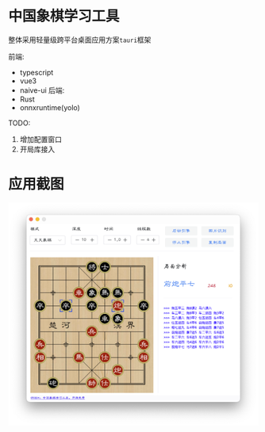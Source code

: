 # 中国象棋学习工具

整体采用轻量级跨平台桌面应用方案`tauri`框架

前端:
 - typescript
 - vue3
 - naive-ui
后端:
 - Rust
 - onnxruntime(yolo)

TODO:
1. 增加配置窗口
2. 开局库接入

# 应用截图

![天天象棋](./screenshot.png)
